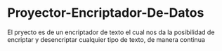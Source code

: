 # Proyector-Encriptador-De-Datos
El pryecto es de un encriptador de texto el cual nos da la posibilidad de encriptar y desencriptar cualquier tipo de texto, de manera continua 
